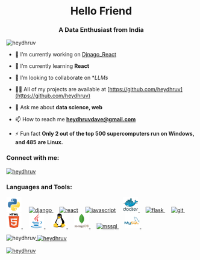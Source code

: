 <h1 align="center">Hello Friend</h1>
<h3 align="center">A Data Enthusiast from India</h3>

<p align="left"> <img src="https://komarev.com/ghpvc/?username=heydhruv&label=Profile%20views&color=0e75b6&style=flat" alt="heydhruv" /> </p>

- 🔭 I’m currently working on [Djnago_React](https://github.com/heydhruv/django_react)

- 🌱 I’m currently learning **React**

- 👯 I’m looking to collaborate on **LLMs*

- 👨‍💻 All of my projects are available at [https://github.com/heydhruv](https://github.com/heydhruv)

- 💬 Ask me about **data science, web**

- 📫 How to reach me **heydhruvdave@gmail.com**

- ⚡ Fun fact **Only 2 out of the top 500 supercomputers run on Windows, and 485 are Linux.**

<h3 align="left">Connect with me:</h3>
<p align="left">
<a href="https://linkedin.com/in/heydhruv" target="blank"><img align="center" src="https://raw.githubusercontent.com/rahuldkjain/github-profile-readme-generator/master/src/images/icons/Social/linked-in-alt.svg" alt="heydhruv" height="30" width="40" /></a>
<!--a href="https://www.hackerrank.com/heydhruvdave" target="blank"><img align="center" src="https://raw.githubusercontent.com/rahuldkjain/github-profile-readme-generator/master/src/images/icons/Social/hackerrank.svg" alt="heydhruvdave" height="30" width="40" /></a>
</p-->

<h3 align="left">Languages and Tools:</h3>
<p align="left"> 
  <a href="https://www.python.org" target="_blank" rel="noreferrer"> <img src="https://raw.githubusercontent.com/devicons/devicon/master/icons/python/python-original.svg" alt="python" width="40" height="40"/></a>
  <img width="12" />
  <a href="https://www.djangoproject.com/" target="_blank" rel="noreferrer"> <img src="https://cdn.worldvectorlogo.com/logos/django.svg" alt="django" width="40" height="40"/> </a> 
  <img width="12" />
  <a href="https://react.dev/" target="_blank" rel="noreferrer"><img src="https://upload.wikimedia.org/wikipedia/commons/thumb/a/a7/React-icon.svg/2300px-React-icon.svg.png" alt="react" width="40" height="40"/></a> 
  <img width="12" />
  <a href="https://www.javascript.com/" target="_blank" rel="noreferrer"><img src="https://upload.wikimedia.org/wikipedia/commons/thumb/9/99/Unofficial_JavaScript_logo_2.svg/1200px-Unofficial_JavaScript_logo_2.svg.png" alt="javascript" width="40"            height="40"/></a> 
  <img width="12" />
  <a href="https://www.docker.com/" target="_blank" rel="noreferrer"> <img src="https://raw.githubusercontent.com/devicons/devicon/master/icons/docker/docker-original-wordmark.svg" alt="docker" width="40" height="40"/> </a>
  <img width="12" />
  <a href="https://flask.palletsprojects.com/" target="_blank" rel="noreferrer"> <img src="https://www.vectorlogo.zone/logos/pocoo_flask/pocoo_flask-icon.svg" alt="flask" width="40" height="40"/> </a>
  <img width="12" />
  <a href="https://git-scm.com/" target="_blank" rel="noreferrer"> <img src="https://www.vectorlogo.zone/logos/git-scm/git-scm-icon.svg" alt="git" width="40" height="40"/> </a>
  <img width="12" />
  <a href="https://www.w3.org/html/" target="_blank" rel="noreferrer"> <img src="https://raw.githubusercontent.com/devicons/devicon/master/icons/html5/html5-original-wordmark.svg" alt="html5" width="40" height="40"/> </a>
  <img width="12" />
  <a href="https://www.java.com" target="_blank" rel="noreferrer"> <img src="https://raw.githubusercontent.com/devicons/devicon/master/icons/java/java-original.svg" alt="java" width="40" height="40"/> </a>
  <img width="12" />
  <a href="https://www.linux.org/" target="_blank" rel="noreferrer"> <img src="https://raw.githubusercontent.com/devicons/devicon/master/icons/linux/linux-original.svg" alt="linux" width="40" height="40"/> </a>
  <img width="12" />
  <a href="https://www.mongodb.com/" target="_blank" rel="noreferrer"> <img src="https://raw.githubusercontent.com/devicons/devicon/master/icons/mongodb/mongodb-original-wordmark.svg" alt="mongodb" width="40" height="40"/> </a>
  <img width="12" />
  <a href="https://www.microsoft.com/en-us/sql-server" target="_blank" rel="noreferrer"> <img src="https://www.svgrepo.com/show/303229/microsoft-sql-server-logo.svg" alt="mssql" width="40" height="40"/> </a>
  <img width="12" />
  <a href="https://www.mysql.com/" target="_blank" rel="noreferrer"> <img src="https://raw.githubusercontent.com/devicons/devicon/master/icons/mysql/mysql-original-wordmark.svg" alt="mysql" width="40" height="40"/> 
  <img width="12" />
</p>


<p><img align="left" src="https://github-readme-stats.vercel.app/api/top-langs?username=heydhruv&show_icons=true&locale=en&layout=compact" alt="heydhruv" /></p>

<p>&nbsp;<img align="center" src="https://github-readme-stats.vercel.app/api?username=heydhruv&show_icons=true&locale=en" alt="heydhruv" /></p>

<p><img align="center" src="https://github-readme-streak-stats.herokuapp.com/?user=heydhruv&" alt="heydhruv" /></p>

